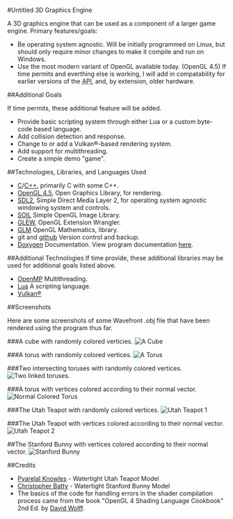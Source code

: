 
#Untitled 3D Graphics Engine 

A 3D graphics engine that can be used as a component of a larger game engine.
Primary features/goals:
* Be operating system agnostic.  Will be initially programmed on Linux, but
should only require minor changes to make it compile and run on Windows.
* Use the most modern variant of OpenGL available today. (OpenGL 4.5)  If time
permits and everthing else is working, I will add in compatability for earlier
versions of the <abbr title="Application Program Interface">API</abbr>, and, by
extension, older hardware.

##Additional Goals

If time permits, these additional feature will be added.
* Provide basic scripting system through either Lua or a custom byte-code based
language.
* Add collision detection and response.
* Change to or add a Vulkan®-based rendering system.
* Add support for multithreading.
* Create a simple demo "game".

##Technologies, Libraries, and Languages Used
* [C](http://en.cppreference.com/w/c/)/[C++](http://en.cppreference.com/w/cpp/),
primarily C with some C++.
* [OpenGL 4.5](https://www.opengl.org/about/), Open Graphics Library, for rendering.
* [SDL2](https://www.libsdl.org/index.php), Simple Direct Media Layer 2, for
operating system agnostic windowing system and controls.
* [SOIL](http://www.lonesock.net/soil.html) Simple OpenGL Image Library.
* [GLEW](http://glew.sourceforge.net/), OpenGL Extension Wrangler.
* [GLM](http://glm.g-truc.net/0.9.4/) OpenGL Mathematics, library.
* git and [github](https://github.com/) Version control and backup.
* [Doxygen](http://www.stack.nl/~dimitri/doxygen/) Documentation.  View
program documentation
[here](http://www.ecst.csuchico.edu/~tcarrel/Senior_Project/html/index.html).

##Additional Technologies
If time provide, these additional libraries may be used for additional goals
listed above.
* [OpenMP](http://www.openmp.org/) Multithreading.
* [Lua](https://www.lua.org/) A scripting language.
* [Vulkan®](https://www.khronos.org/vulkan/)

##Screenshots

Here are some screenshots of some Wavefront .obj file that have been rendered
using the program thus far.

###A cube with randomly colored verticies.
![A Cube](/.Images/cube.png)

###A torus with randomly colored vertices.
![A Torus](/.Images/torus.png)

###Two intersecting toruses with randomly colored vertices.
![Two linked toruses.](/.Images/toruses.png)

###A torus with vertices colored according to their normal vector.
![Normal Colored Torus](/.Images/torus_normals.png)

###The Utah Teapot with randomly colored vertices.
![Utah Teapot 1](/.Images/utah_teapot.2.jpg)

###The Utah Teapot with vertices colored according to their normal vector.
![Utah Teapot 2](/.Images/utah_teapot.1.jpg)

##The Stanford Bunny with vertices colored according to their normal vector.
![Stanford Bunny](/.Images/stanford_bunny.png)

##Credits
* [Pyarelal Knowles](http://goanna.cs.rmit.edu.au/~pknowles/models.html) - 
Watertight Utah Teapot Model
* [Christopher Batty](https://cs.uwaterloo.ca/~c2batty/) - Watertight Stanford
Bunny Model
* The basics of the code for handling errors in the shader compilation process
came from the book "OpenGL 4 Shading Language Cookbook" 2nd Ed. by
[David Wolff](https://github.com/daw42/glslcookbook).

